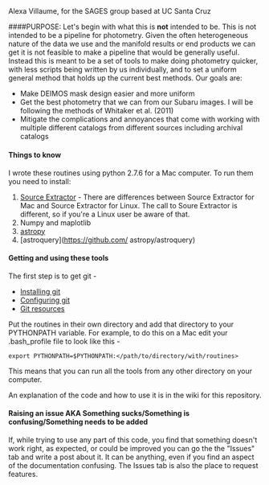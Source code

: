 ##
Alexa Villaume, for the SAGES group based at UC Santa Cruz


####PURPOSE:
Let's begin with what this is **not** intended to be. This is not intended to be a pipeline for photometry. Given the often heterogeneous nature of
the data we use and the manifold results or end products we can get it is not feasible to make a pipeline that would be generally useful. Instead
this is meant to be a set of tools to make doing photometry quicker, with less scripts being written by us individually, and to set a uniform
general method that holds up the current best methods. Our goals are:
* Make DEIMOS mask design easier and more uniform
* Get the best photometry that we can from our Subaru images. I will be following the methods of Whitaker et al. (2011)
* Mitigate the complications and annoyances that come with working with multiple different catalogs from different sources including archival
  catalogs 

#### Things to know

I wrote these routines using python 2.7.6 for a Mac computer. To run them you need to install:

1. [Source Extractor](http://www.astromatic.net/software/sextractor) - There are differences between Source Extractor for Mac and Source
   Extractor for Linux. The call to Soure Extractor is different, so if you're a Linux user be aware of that.
2. Numpy and maplotlib
3. [astropy](http://www.astropy.org/)
4. [astroquery](https://github.com/  astropy/astroquery)

#### Getting and using these tools

The first step is to get git - 

* [Installing git](http://docs.astropy.org/en/stable/development/workflow/git_install.html)
* [Configuring git](http://docs.astropy.org/en/stable/development/workflow/git_configure.html)
* [Git resources](http://docs.astropy.org/en/stable/development/workflow/git_resources.html)

Put the routines in their own directory and add that directory to your PYTHONPATH variable. For example, to do this on a Mac edit your .bash_profile
file to look like this - 

```
export PYTHONPATH=$PYTHONPATH:</path/to/directory/with/routines>
```

This means that you can run all the tools from any other directory on your computer.


An explanation of the code and how to use it is in the wiki for this repository.

#### Raising an issue AKA Something sucks/Something is confusing/Something needs to be added

If, while trying to use any part of this code, you find that something doesn't work right, as expected, or could be improved you can go the the
"Issues" tab and write a post about it. It can be anything, even if you find an aspect of the documentation confusing. The Issues tab is also the
place to request features. 


